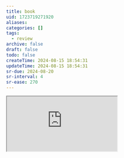```yaml
---
title: book
uid: 1723719271920
aliases:
categories: []
tags:
  - review
archive: false
draft: false
todo: false
createTime: 2024-08-15 18:54:31
updateTime: 2024-08-15 18:54:31
sr-due: 2024-08-20
sr-interval: 4
sr-ease: 270
---
```


<iframe
  class="iframe_full"
  src="https://dict.youdao.com/result?word=book&lang=en"
>
</iframe>
